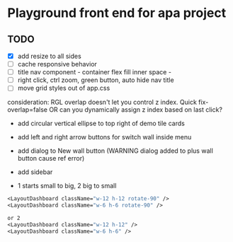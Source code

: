 # Playground front end for apa project

## TODO
- [x] add resize to all sides
- [ ] cache responsive behavior
- [ ] title nav component - container flex fill inner space - 
- [ ] right click, ctrl zoom, green button, auto hide nav title
- [ ] move grid styles out of app.css

consideration: RGL overlap doesn't let you control z index. Quick fix- overlap=false 
OR
can you dynamically assign z index based on last click?

- add circular vertical ellipse to top right of demo tile cards
- add left and right arrow buttons for switch wall inside menu
- add dialog to New wall button (WARNING dialog added to plus wall button cause ref error)
- add sidebar 

- 1 starts small to big, 2  big to small
```1
<LayoutDashboard className="w-12 h-12 rotate-90" />
<LayoutDashboard className="w-6 h-6 rotate-90" />

or 2
<LayoutDashboard className="w-12 h-12" />
<LayoutDashboard className="w-6 h-6" />
```